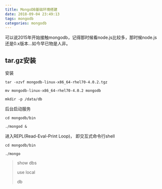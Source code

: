 ```yaml
---
title: MongoDB基础环境搭建
date: 2018-09-04 23:49:13
tags: mongodb
categories: mongodb
---
```

可以说2015年开始接触mongodb，记得那时候看node.js比较多，那时候node.js还是0.x版本...如今早已物是人非。

## tar.gz安装 ##

安装
	
	tar -xzvf mongodb-linux-x86_64-rhel70-4.0.2.tgz

	mv mongodb-linux-x86_64-rhel70-4.0.2 mongodb

	mkdir -p /data/db

后台启动服务

	cd mongodb/bin

	./mongod &

进入REPL(Read-Eval-Print Loop)， 即交互式命令行shell

	cd mongodb/bin

	./mongo

> show dbs
> 
> use local
> 
> db
